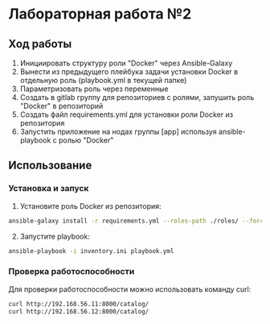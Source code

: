 # Лабораторная работа №2

## Ход работы

1. Инициировать структуру роли "Docker" через Ansible-Galaxy
2. Вынести из предыдущего плейбука задачи установки Docker в отдельную роль (playbook.yml в текущей папке)
3. Параметризовать роль через переменные
4. Создать в gitlab группу для репозиториев с ролями, запушить роль "Docker" в репозиторий
5. Создать файл requirements.yml для установки роли Docker из репозитория
6. Запустить приложение на нодах группы [app] используя ansible-playbook с ролью "Docker"

## Использование

### Установка и запуск

1. Установите роль Docker из репозитория:
```sh
ansible-galaxy install -r requirements.yml --roles-path ./roles/ --force
```

2. Запустите playbook:
```sh
ansible-playbook -i inventory.ini playbook.yml
```

### Проверка работоспособности

Для проверки работоспособности можно использовать команду curl:
```sh
curl http://192.168.56.11:8000/catalog/
curl http://192.168.56.12:8000/catalog/
```